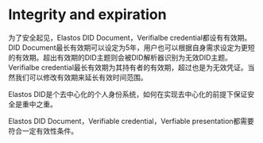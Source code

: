 # Integrity and expiration

为了安全起见，Elastos DID Document，Verifialbe credential都设有有效期。DID Document最长有效期可以设定为5年，用户也可以根据自身需求设定为更短的有效期。超出有效期的DID主题则会被DID解析器识别为无效DID主题。Verifialbe credential最长有效期为其持有者的有效期，超过也是为无效凭证。当然我们可以修改有效期来延长有效时间范围。

Elastos DID是个去中心化的个人身份系统，如何在实现去中心化的前提下保证安全是重中之重。

Elastos DID Document，Verifiable credential，Verfiable presentation都需要符合一定有效性条件。
